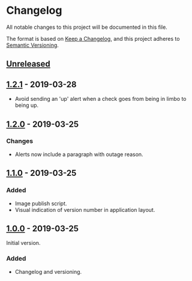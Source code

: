 # Changelog
All notable changes to this project will be documented in this file.

The format is based on [Keep a Changelog](https://keepachangelog.com/en/1.0.0/),
and this project adheres to [Semantic Versioning](https://semver.org/spec/v2.0.0.html).

## [Unreleased]

## [1.2.1] - 2019-03-28

- Avoid sending an 'up' alert when a check goes from being in limbo to being up.

## [1.2.0] - 2019-03-25

### Changes

- Alerts now include a paragraph with outage reason.

## [1.1.0] - 2019-03-25

### Added

- Image publish script.
- Visual indication of version number in application layout.

## [1.0.0] - 2019-03-25

Initial version.

### Added
- Changelog and versioning.

[Unreleased]: https://github.com/rhardih/pong/compare/v1.2.1...HEAD
[1.2.1]: https://github.com/rhardih/pong/compare/v1.2.0...v1.2.1
[1.2.0]: https://github.com/rhardih/pong/compare/v1.1.0...v1.2.0
[1.1.0]: https://github.com/rhardih/pong/compare/v1.0.0...v1.1.0
[1.0.0]: https://github.com/rhardih/pong/compare/v0.0.0...v1.0.0
